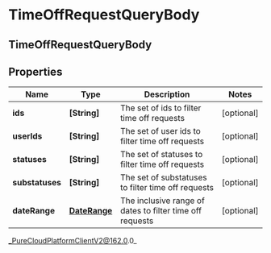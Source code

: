 # TimeOffRequestQueryBody

## TimeOffRequestQueryBody

## Properties

|Name | Type | Description | Notes|
|------------ | ------------- | ------------- | -------------|
| **ids** | **[String]** | The set of ids to filter time off requests | [optional] |
| **userIds** | **[String]** | The set of user ids to filter time off requests | [optional] |
| **statuses** | **[String]** | The set of statuses to filter time off requests | [optional] |
| **substatuses** | **[String]** | The set of substatuses to filter time off requests | [optional] |
| **dateRange** | [**DateRange**](DateRange) | The inclusive range of dates to filter time off requests | [optional] |



_PureCloudPlatformClientV2@162.0.0_
